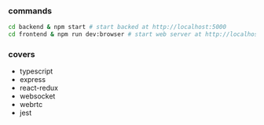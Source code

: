 ### commands

```bash
cd backend & npm start # start backed at http://localhost:5000
cd frontend & npm run dev:browser # start web server at http://localhost:4000
```

### covers

- typescript
- express
- react-redux
- websocket
- webrtc
- jest
